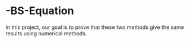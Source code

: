 # -BS-Equation
In this project, our goal is to prove that these two methods give the same results using numerical methods.
